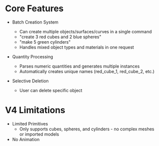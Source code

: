 # Core Features

- Batch Creation System
    - Can create multiple objects/surfaces/curves in a single command
    - "create 3 red cubes and 2 blue spheres"
    - "make 5 green cylinders"
    - Handles mixed object types and materials in one request

- Quantity Processing
    - Parses numeric quantities and generates multiple instances
    - Automatically creates unique names (red_cube_1, red_cube_2, etc.)

- Selective Deletion
    -  User can delete specific object

# V4 Limitations

- Limited Primitives
    - Only supports cubes, spheres, and cylinders - no complex meshes or imported models
- No Animation